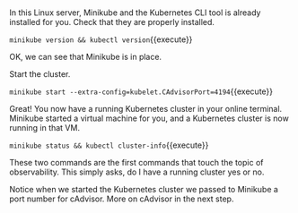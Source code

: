 #

In this Linux server, Minikube and the Kubernetes CLI tool is already installed for you. Check that they are properly installed.

`minikube version && kubectl version`{{execute}}

OK, we can see that Minikube is in place.

Start the cluster.

`minikube start --extra-config=kubelet.CAdvisorPort=4194`{{execute}}

Great! You now have a running Kubernetes cluster in your online terminal. Minikube started a virtual machine for you, and a Kubernetes cluster is now running in that VM.

`minikube status && kubectl cluster-info`{{execute}}

These two commands are the first commands that touch the topic of observability. This simply asks, do I have a running cluster yes or no.

Notice when we started the Kubernetes cluster we passed to Minikube a port number for cAdvisor. More on cAdvisor in the next step.
